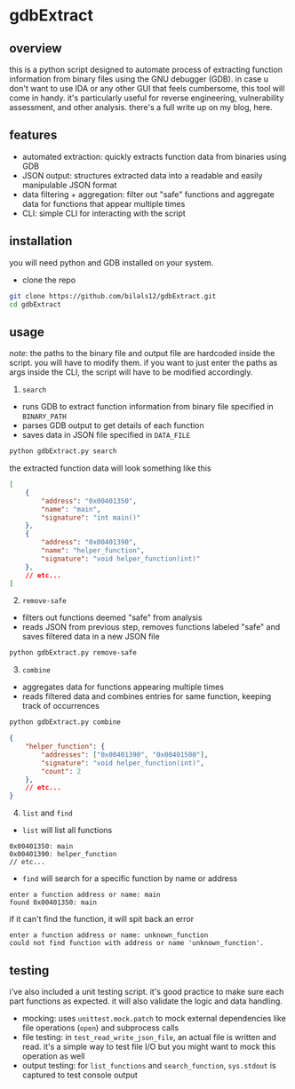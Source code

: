 # gdbExtract

## overview
this is a python script designed to automate process of extracting function information from binary files using the GNU debugger (GDB). in case u don't want to use IDA or any other GUI that feels cumbersome, this tool will come in handy. it's particularly useful for reverse engineering, vulnerability assessment, and other analysis. there's a full write up on my blog, here.

## features
- automated extraction: quickly extracts function data from binaries using GDB
- JSON output: structures extracted data into a readable and easily manipulable JSON format
- data filtering + aggregation: filter out "safe" functions and aggregate data for functions that appear multiple times
- CLI: simple CLI for interacting with the script

## installation
you will need python and GDB installed on your system. 

- clone the repo
```bash
git clone https://github.com/bilals12/gdbExtract.git
cd gdbExtract
```

## usage
*note*: the paths to the binary file and output file are hardcoded inside the script. you will have to modify them. if you want to just enter the paths as args inside the CLI, the script will have to be modified accordingly.

1. `search`
- runs GDB to extract function information from binary file specified in `BINARY_PATH`
- parses GDB output to get details of each function
- saves data in JSON file specified in `DATA_FILE`

```bash
python gdbExtract.py search
```

the extracted function data will look something like this
```json
[
    {
        "address": "0x00401350",
        "name": "main",
        "signature": "int main()"
    },
    {
        "address": "0x00401390",
        "name": "helper_function",
        "signature": "void helper_function(int)"
    },
    // etc...
]
```

2. `remove-safe`
- filters out functions deemed "safe" from analysis
- reads JSON from previous step, removes functions labeled "safe" and saves filtered data in a new JSON file

```bash
python gdbExtract.py remove-safe
```

3. `combine`
- aggregates data for functions appearing multiple times
- reads filtered data and combines entries for same function, keeping track of occurrences

```bash
python gdbExtract.py combine
```

```json
{
    "helper_function": {
        "addresses": ["0x00401390", "0x00401500"],
        "signature": "void helper_function(int)",
        "count": 2
    },
    // etc...
}
```

4. `list` and `find`
- `list` will list all functions
```
0x00401350: main
0x00401390: helper_function
// etc...
```

- `find` will search for a specific function by name or address
```
enter a function address or name: main
found 0x00401350: main
```

if it can't find the function, it will spit back an error

```
enter a function address or name: unknown_function
could not find function with address or name 'unknown_function'.
```

## testing
i've also included a unit testing script. it's good practice to make sure each part functions as expected. it will also validate the logic and data handling. 
- mocking: uses `unittest.mock.patch` to mock external dependencies like file operations (`open`) and subprocess calls
- file testing: in `test_read_write_json_file`, an actual file is written and read. it's a simple way to test file I/O but you might want to mock this operation as well
- output testing: for `list_functions` and `search_function`, `sys.stdout` is captured to test console output
